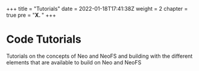 +++
title = "Tutorials"
date = 2022-01-18T17:41:38Z
weight = 2
chapter = true
pre = "<b>X. </b>"
+++

# Code Tutorials

Tutorials on the concepts of Neo and NeoFS and building with the different elements that are available to build on Neo and NeoFS
